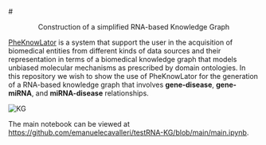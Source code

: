# <p style="text-align: center;">Construction of a simplified RNA-based Knowledge Graph</p>

[PheKnowLator](https://github.com/callahantiff/PheKnowLator) is a system that support the user in the acquisition of biomedical entities from different kinds of data sources and their representation in terms of a biomedical knowledge graph that models unbiased molecular mechanisms as prescribed by domain ontologies. In this repository we wish to show the use of PheKnowLator for the generation of a RNA-based knowledge graph that involves **gene-disease**, **gene-miRNA**, and **miRNA-disease** relationships.

![KG](https://user-images.githubusercontent.com/33032169/225636670-056a7774-f3d6-4aee-84b1-4f462c3cf33a.png)

The main notebook can be viewed at https://github.com/emanuelecavalleri/testRNA-KG/blob/main/main.ipynb.
